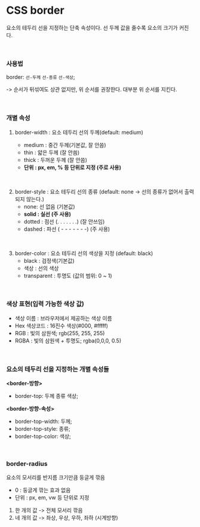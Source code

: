 # CSS border

요소의 테두리 선을 지정하는 단축 속성이다. 선 두께 값을 줄수록 요소의 크기가 커진다.

<br>

### 사용법

border: `선-두께` `선-종류` `선-색상`;

-> 순서가 뒤섞여도 상관 없지만, 위 순서를 권장한다. 대부분 위 순서를 지킨다.

<br>

### 개별 속성

1. border-width : 요소 테두리 선의 두께(default: medium)

   * medium : 중간 두께(기본값, 잘 안씀)
   * thin : 얇은 두께 (잘 안씀)
   * thick : 두꺼운 두께 (잘 안씀)
   * **단위 : px, em, % 등 단위로 지정 (주로 사용)**

<br>

2. border-style : 요소 테두리 선의 종류 (default: none -> 선의 종류가 없어서 출력되지 않는다.)
   * none: 선 없음 (기본값)
   * **solid : 실선 (주 사용)**
   * dotted : 점선 (. . . . . . .) (잘 안쓰임)
   * dashed : 파선 ( - - - - - - -) (주 사용)

<br>

3. border-color : 요소 테두리 선의 색상을 지정 (default: black)
   * black : 검정색(기본값)
   * 색상 : 선의 색상
   * transparent : 투명도 (값의 범위: 0 ~ 1)

<br>

### 색상 표현(입력 가능한 색상 값)

- 색상 이름 : 브라우저에서 제공하는 색상 이름
- Hex 색상코드 : 16진수 색상(#000, #fffff)
- RGB : 빛의 삼원색; rgb(255, 255, 255)
- RGBA : 빛의 삼원색 + 투명도; rgba(0,0,0, 0.5)

<br>

### 요소의 테두리 선을 지정하는 개별 속성들

**<border-방향>**
- border-top: 두께 종류 색상;

**<border-방향-속성>**
- border-top-width: 두께;
- border-top-style: 종류;
- border-top-color: 색상;

<br>

### border-radius

요소의 모서리를 반지름 크기만큼 둥글게 깎음

- 0 : 둥글게 깎는 효과 없음
- 단위 : px, em, vw 등 단위로 지정

1. 한 개의 값 -> 전체 모서리 깎음
2. 네 개의 값 -> 좌상, 우상, 우하, 좌하 (시계방향)
